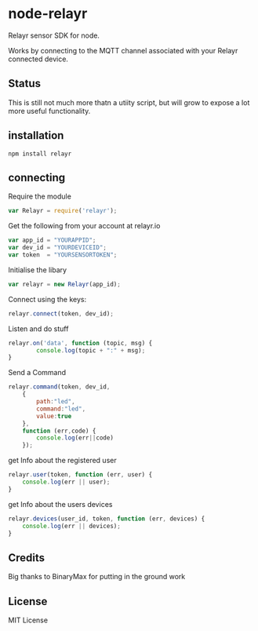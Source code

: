 # node-relayr

Relayr sensor SDK for node.

Works by connecting to the MQTT channel associated with your Relayr connected
device.

## Status
This is still not much more thatn a utiity script, but will grow to expose a
lot more useful functionality.

## installation

```
npm install relayr
```

## connecting

Require the module

```js
var Relayr = require('relayr');
```

Get the following from your account at relayr.io

```js
var app_id = "YOURAPPID";
var dev_id = "YOURDEVICEID";
var token  = "YOURSENSORTOKEN";
```
Initialise the libary

```js
var relayr = new Relayr(app_id);
```

Connect using the keys:
```js
relayr.connect(token, dev_id);
```

Listen and do stuff
```js
relayr.on('data', function (topic, msg) {
        console.log(topic + ":" + msg);
}
```

Send a Command
```js
relayr.command(token, dev_id, 
    {
        path:"led", 
        command:"led", 
        value:true
    }, 
    function (err,code) {
        console.log(err||code)
    });
```

get Info about the registered user
```js
relayr.user(token, function (err, user) {
    console.log(err || user);
}
```

get Info about the users devices
```js
relayr.devices(user_id, token, function (err, devices) {
    console.log(err || devices);
}
```

## Credits
Big thanks to BinaryMax for putting in the ground work

## License
MIT License
